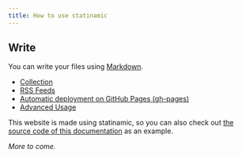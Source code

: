 ```yaml
---
title: How to use statinamic
---
```


## Write

You can write your files using
[Markdown](https://en.wikipedia.org/wiki/Markdown).

- [Collection](collections/)
- [RSS Feeds](feeds/)
- [Automatic deployment on GitHub Pages (gh-pages)](gh-pages/)
- [Advanced Usage](../advanced/)

This website is made using statinamic, so you can also check out
[the source code of this documentation](https://github.com/MoOx/statinamic/tree/master/demo/content)
as an example.

_More to come._
